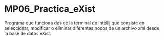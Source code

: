 # MP06_Practica_eXist
Programa que funciona des de la terminal de Intellij que consiste en seleccionar, modificar o eliminar diferentes nodos de un archivo xml desde la base de datos eXist.
